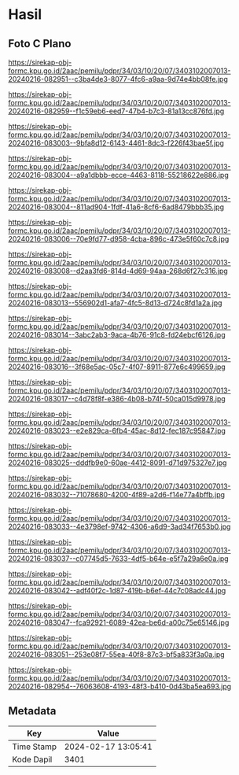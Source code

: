 # Hasil

## Foto C Plano

https://sirekap-obj-formc.kpu.go.id/2aac/pemilu/pdpr/34/03/10/20/07/3403102007013-20240216-082951--c3ba4de3-8077-4fc6-a9aa-9d74e4bb08fe.jpg

https://sirekap-obj-formc.kpu.go.id/2aac/pemilu/pdpr/34/03/10/20/07/3403102007013-20240216-082959--f1c59eb6-eed7-47b4-b7c3-81a13cc876fd.jpg

https://sirekap-obj-formc.kpu.go.id/2aac/pemilu/pdpr/34/03/10/20/07/3403102007013-20240216-083003--9bfa8d12-6143-4461-8dc3-f226f43bae5f.jpg

https://sirekap-obj-formc.kpu.go.id/2aac/pemilu/pdpr/34/03/10/20/07/3403102007013-20240216-083004--a9a1dbbb-ecce-4463-8118-55218622e886.jpg

https://sirekap-obj-formc.kpu.go.id/2aac/pemilu/pdpr/34/03/10/20/07/3403102007013-20240216-083004--811ad904-1fdf-41a6-8cf6-6ad8479bbb35.jpg

https://sirekap-obj-formc.kpu.go.id/2aac/pemilu/pdpr/34/03/10/20/07/3403102007013-20240216-083006--70e9fd77-d958-4cba-896c-473e5f60c7c8.jpg

https://sirekap-obj-formc.kpu.go.id/2aac/pemilu/pdpr/34/03/10/20/07/3403102007013-20240216-083008--d2aa3fd6-814d-4d69-94aa-268d6f27c316.jpg

https://sirekap-obj-formc.kpu.go.id/2aac/pemilu/pdpr/34/03/10/20/07/3403102007013-20240216-083013--556902d1-afa7-4fc5-8d13-d724c8fd1a2a.jpg

https://sirekap-obj-formc.kpu.go.id/2aac/pemilu/pdpr/34/03/10/20/07/3403102007013-20240216-083014--3abc2ab3-9aca-4b76-91c8-fd24ebcf6126.jpg

https://sirekap-obj-formc.kpu.go.id/2aac/pemilu/pdpr/34/03/10/20/07/3403102007013-20240216-083016--3f68e5ac-05c7-4f07-8911-877e6c499659.jpg

https://sirekap-obj-formc.kpu.go.id/2aac/pemilu/pdpr/34/03/10/20/07/3403102007013-20240216-083017--c4d78f8f-e386-4b08-b74f-50ca015d9978.jpg

https://sirekap-obj-formc.kpu.go.id/2aac/pemilu/pdpr/34/03/10/20/07/3403102007013-20240216-083023--e2e829ca-6fb4-45ac-8d12-fec187c95847.jpg

https://sirekap-obj-formc.kpu.go.id/2aac/pemilu/pdpr/34/03/10/20/07/3403102007013-20240216-083025--dddfb9e0-60ae-4412-8091-d71d975327e7.jpg

https://sirekap-obj-formc.kpu.go.id/2aac/pemilu/pdpr/34/03/10/20/07/3403102007013-20240216-083032--71078680-4200-4f89-a2d6-f14e77a4bffb.jpg

https://sirekap-obj-formc.kpu.go.id/2aac/pemilu/pdpr/34/03/10/20/07/3403102007013-20240216-083033--4e3798ef-9742-4306-a6d9-3ad34f7653b0.jpg

https://sirekap-obj-formc.kpu.go.id/2aac/pemilu/pdpr/34/03/10/20/07/3403102007013-20240216-083037--c07745d5-7633-4df5-b64e-e5f7a29a6e0a.jpg

https://sirekap-obj-formc.kpu.go.id/2aac/pemilu/pdpr/34/03/10/20/07/3403102007013-20240216-083042--adf40f2c-1d87-419b-b6ef-44c7c08adc44.jpg

https://sirekap-obj-formc.kpu.go.id/2aac/pemilu/pdpr/34/03/10/20/07/3403102007013-20240216-083047--fca92921-6089-42ea-be6d-a00c75e65146.jpg

https://sirekap-obj-formc.kpu.go.id/2aac/pemilu/pdpr/34/03/10/20/07/3403102007013-20240216-083051--253e08f7-55ea-40f8-87c3-bf5a833f3a0a.jpg

https://sirekap-obj-formc.kpu.go.id/2aac/pemilu/pdpr/34/03/10/20/07/3403102007013-20240216-082954--76063608-4193-48f3-b410-0d43ba5ea693.jpg


## Metadata

| Key        | Value               |
| ---------- | ------------------- |
| Time Stamp | 2024-02-17 13:05:41 |
| Kode Dapil | 3401                |



